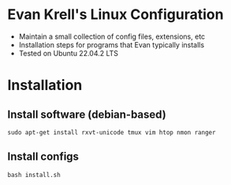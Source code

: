 # Evan Krell's Linux Configuration

- Maintain a small collection of config files, extensions, etc
- Installation steps for programs that Evan typically installs
- Tested on Ubuntu 22.04.2 LTS

# Installation

## Install software (debian-based)

	sudo apt-get install rxvt-unicode tmux vim htop nmon ranger


## Install configs

	bash install.sh
